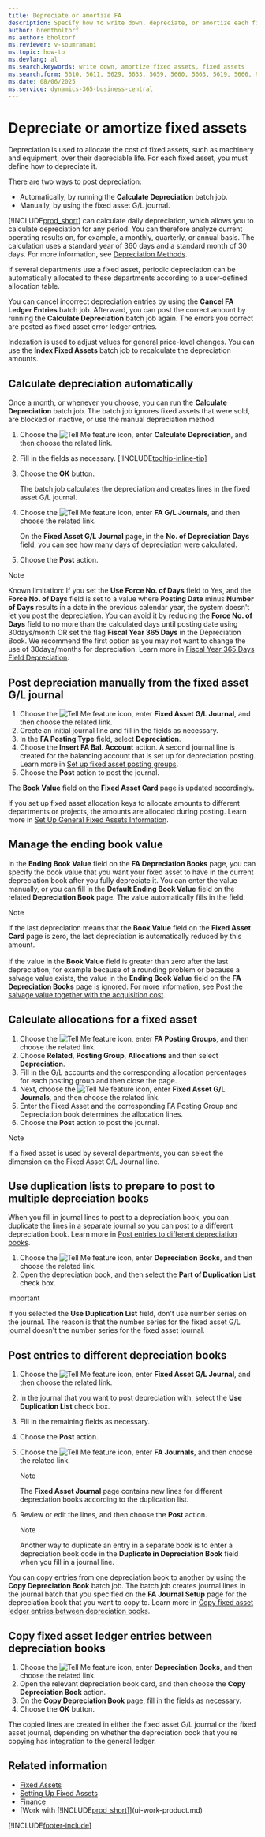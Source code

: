 ```yaml
---
title: Depreciate or amortize FA
description: Specify how to write down, depreciate, or amortize each fixed asset, such as machinery and equipment, throughout its useful life.
author: brentholtorf
ms.author: bholtorf
ms.reviewer: v-soumramani
ms.topic: how-to
ms.devlang: al
ms.search.keywords: write down, amortize fixed assets, fixed assets
ms.search.form: 5610, 5611, 5629, 5633, 5659, 5660, 5663, 5619, 5666, Report_5692_Primary
ms.date: 08/06/2025
ms.service: dynamics-365-business-central
---
```


# Depreciate or amortize fixed assets

Depreciation is used to allocate the cost of fixed assets, such as machinery and equipment, over their depreciable life. For each fixed asset, you must define how to depreciate it.  

 There are two ways to post depreciation:  

* Automatically, by running the **Calculate Depreciation** batch job.  
* Manually, by using the fixed asset G/L journal.  

[!INCLUDE[prod_short](includes/prod_short.md)] can calculate daily depreciation, which allows you to calculate depreciation for any period. You can therefore analyze current operating results on, for example, a monthly, quarterly, or annual basis. The calculation uses a standard year of 360 days and a standard month of 30 days. For more information, see [Depreciation Methods](fa-depreciation-methods.md).  

If several departments use a fixed asset, periodic depreciation can be automatically allocated to these departments according to a user-defined allocation table.  

You can cancel incorrect depreciation entries by using the **Cancel FA Ledger Entries** batch job. Afterward, you can post the correct amount by running the **Calculate Depreciation** batch job again. The errors you correct are posted as fixed asset error ledger entries.  

Indexation is used to adjust values for general price-level changes. You can use the **Index Fixed Assets** batch job to recalculate the depreciation amounts.  

## Calculate depreciation automatically

Once a month, or whenever you choose, you can run the **Calculate Depreciation** batch job. The batch job ignores fixed assets that were sold, are blocked or inactive, or use the manual depreciation method.  

1. Choose the ![Tell Me feature](media/ui-search/search_small.png "Tell me what you want to do") icon, enter **Calculate Depreciation**, and then choose the related link.  
1. Fill in the fields as necessary. [!INCLUDE[tooltip-inline-tip](includes/tooltip-inline-tip_md.md)]  
1. Choose the **OK** button.  

   The batch job calculates the depreciation and creates lines in the fixed asset G/L journal.

1. Choose the ![Tell Me feature](media/ui-search/search_small.png "Tell me what you want to do") icon, enter **FA G/L Journals**, and then choose the related link.  

   On the **Fixed Asset G/L Journal** page, in the **No. of Depreciation Days** field, you can see how many days of depreciation were calculated.  
1. Choose the **Post** action.  

> [!NOTE]
> Known limitation: If you set the **Use Force No. of Days** field to Yes, and the **Force No. of Days** field is set to a value where **Posting Date** minus **Number of Days** results in a date in the previous calendar year, the system doesn't let you post the depreciation.
> You can avoid it by reducing the **Force No. of Days** field to no more than the calculated days until posting date using 30days/month OR set the flag **Fiscal Year 365 Days** in the Depreciation Book.
> We recommend the first option as you may not want to change the use of 30days/months for depreciation. Learn more in [Fiscal Year 365 Days Field Depreciation](fa-how-setup-depreciation.md#fiscal-year-365-days-field-depreciation).

## Post depreciation manually from the fixed asset G/L journal

1. Choose the ![Tell Me feature](media/ui-search/search_small.png "Tell me what you want to do") icon, enter **Fixed Asset G/L Journal**, and then choose the related link.  
1. Create an initial journal line and fill in the fields as necessary.  
1. In the **FA Posting Type** field, select **Depreciation**.  
1. Choose the **Insert FA Bal. Account** action. A second journal line is created for the balancing account that is set up for depreciation posting. Learn more in [Set up fixed asset posting groups](fa-how-setup-general.md#set-up-fixed-asset-posting-groups).
1. Choose the **Post** action to post the journal.  

The **Book Value** field on the **Fixed Asset Card** page is updated accordingly.

If you set up fixed asset allocation keys to allocate amounts to different departments or projects, the amounts are allocated during posting. Learn more in [Set Up General Fixed Assets Information](fa-how-setup-general.md).  

## Manage the ending book value

In the **Ending Book Value** field on the **FA Depreciation Books** page, you can specify the book value that you want your fixed asset to have in the current depreciation book after you fully depreciate it. You can enter the value manually, or you can fill in the **Default Ending Book Value** field on the related **Depreciation Book** page. The value automatically fills in the field.

> [!NOTE]
> If the last depreciation means that the **Book Value** field on the **Fixed Asset Card** page is zero, the last depreciation is automatically reduced by this amount.<br><br/>
> If the value in the **Book Value** field is greater than zero after the last depreciation, for example because of a rounding problem or because a salvage value exists, the value in the **Ending Book Value** field on the **FA Depreciation Books** page is ignored. For more information, see [Post the salvage value together with the acquisition cost](fa-how-acquire.md#post-the-salvage-value-together-with-the-acquisition-cost).

## Calculate allocations for a fixed asset

1. Choose the ![Tell Me feature](media/ui-search/search_small.png "Tell me what you want to do") icon, enter **FA Posting Groups**, and then choose the related link.
1. Choose **Related**, **Posting Group**, **Allocations** and then select **Depreciation**.
1. Fill in the G/L accounts and the corresponding allocation percentages for each posting group and then close the page.
1. Next, choose the ![Tell Me feature](media/ui-search/search_small.png "Tell me what you want to do") icon, enter **Fixed Asset G/L Journals**, and then choose the related link.
1. Enter the Fixed Asset and the corresponding FA Posting Group and Depreciation book determines the allocation lines.
1. Choose the **Post** action to post the journal.

> [!NOTE]  
> If a fixed asset is used by several departments, you can select the dimension on the Fixed Asset G/L Journal line.

## Use duplication lists to prepare to post to multiple depreciation books

When you fill in journal lines to post to a depreciation book, you can duplicate the lines in a separate journal so you can post to a different depreciation book. Learn more in [Post entries to different depreciation books](fa-how-depreciate-amortize.md#to-post-entries-to-different-depreciation-books).

1. Choose the ![Tell Me feature](media/ui-search/search_small.png "Tell me what you want to do") icon, enter **Depreciation Books**, and then choose the related link.  
1. Open the depreciation book, and then select the **Part of Duplication List** check box.  

> [!IMPORTANT]  
> If you selected the **Use Duplication List** field, don't use number series on the journal. The reason is that the number series for the fixed asset G/L journal doesn't the number series for the fixed asset journal.  

## Post entries to different depreciation books

1. Choose the ![Tell Me feature](media/ui-search/search_small.png "Tell me what you want to do") icon, enter **Fixed Asset G/L Journal**, and then choose the related link.  
1. In the journal that you want to post depreciation with, select the **Use Duplication List** check box.  
1. Fill in the remaining fields as necessary.  
1. Choose the **Post** action.  
1. Choose the ![Tell Me feature](media/ui-search/search_small.png "Tell me what you want to do") icon, enter **FA Journals**, and then choose the related link.  

   > [!NOTE]  
   > The **Fixed Asset Journal** page contains new lines for different depreciation books according to the duplication list.  
1. Review or edit the lines, and then choose the **Post** action.  

   > [!NOTE]  
   > Another way to duplicate an entry in a separate book is to enter a depreciation book code in the **Duplicate in Depreciation Book** field when you fill in a journal line.  

You can copy entries from one depreciation book to another by using the **Copy Depreciation Book** batch job. The batch job creates journal lines in the journal batch that you specified on the **FA Journal Setup** page for the depreciation book that you want to copy to. Learn more in [Copy fixed asset ledger entries between depreciation books](#copy-fixed-asset-ledger-entries-between-depreciation-books).  

## Copy fixed asset ledger entries between depreciation books

1. Choose the ![Tell Me feature](media/ui-search/search_small.png "Tell me what you want to do") icon, enter **Depreciation Books**, and then choose the related link.  
1. Open the relevant depreciation book card, and then choose the **Copy Depreciation Book** action.  
1. On the **Copy Depreciation Book** page, fill in the fields as necessary.  
1. Choose the **OK** button.  

The copied lines are created in either the fixed asset G/L journal or the fixed asset journal, depending on whether the depreciation book that you're copying has integration to the general ledger.  

## Related information

- [Fixed Assets](fa-manage.md)
- [Setting Up Fixed Assets](fa-setup.md)  
- [Finance](finance.md)  
- [Work with [!INCLUDE[prod_short](includes/prod_short.md)]](ui-work-product.md)  

[!INCLUDE[footer-include](includes/footer-banner.md)]
